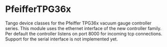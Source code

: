 # PfeifferTPG36x
Tango device classes for the Pfeiffer TPG36x vacuum gauge
controller series. This module uses the ethernet interface of
the new controller family. Per default the controller listens on
port 8000 for incoming tcp connections. Support for the serial
interface is not implemented yet.
